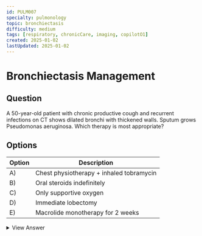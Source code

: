 ```yaml
---
id: PULM007
specialty: pulmonology
topic: bronchiectasis
difficulty: medium
tags: [respiratory, chronicCare, imaging, copilotO1]
created: 2025-01-02
lastUpdated: 2025-01-02
---
```


# Bronchiectasis Management

## Question
A 50-year-old patient with chronic productive cough and recurrent infections on CT shows dilated bronchi with thickened walls. Sputum grows Pseudomonas aeruginosa. Which therapy is most appropriate?

## Options
| Option | Description                           |
|--------|---------------------------------------|
| A)     | Chest physiotherapy + inhaled tobramycin |
| B)     | Oral steroids indefinitely            |
| C)     | Only supportive oxygen                |
| D)     | Immediate lobectomy                   |
| E)     | Macrolide monotherapy for 2 weeks     |

<details>
<summary>View Answer</summary>

## Correct Answer
A

## Explanation
1. Airway clearance plus inhaled antibiotics is standard for Pseudomonas.  
2. Chronic oral steroids (B) not first-line.  
3. Lobectomy (D) only for localized, refractory disease.

## References
- ERS Guidelines for Bronchiectasis 2021
- NEJM 2018: "Bronchiectasis Management"
</details>